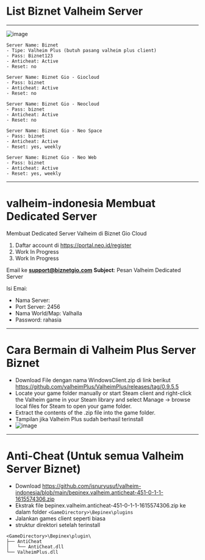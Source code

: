 
# List Biznet Valheim Server
---
![image](https://user-images.githubusercontent.com/5492467/111425151-4e2c5500-8725-11eb-9fe2-575d644017da.png)
```
Server Name: Biznet
- Tipe: Valheim Plus (butuh pasang valheim plus client)
- Pass: Biznet123
- Anticheat: Active
- Reset: no

Server Name: Biznet Gio - Giocloud
- Pass: biznet
- Anticheat: Active
- Reset: no

Server Name: Biznet Gio - Neocloud
- Pass: biznet
- Anticheat: Active
- Reset: no

Server Name: Biznet Gio - Neo Space
- Pass: biznet
- Anticheat: Active
- Reset: yes, weekly

Server Name: Biznet Gio - Neo Web
- Pass: biznet
- Anticheat: Active
- Reset: yes, weekly
```

---
# valheim-indonesia Membuat Dedicated Server
Membuat Dedicated Server Valheim di Biznet Gio Cloud

1. Daftar account di https://portal.neo.id/register
2. Work In Progress
3. Work In Progress



Email ke **support@biznetgio.com**
**Subject**: Pesan Valheim Dedicated Server

Isi Emai: 
- Nama Server:
- Port Server: 2456
- Nama World/Map: Valhalla
- Password: rahasia

---
# Cara Bermain di Valheim Plus Server Biznet

- Download File dengan nama  WindowsClient.zip di link berikut https://github.com/valheimPlus/ValheimPlus/releases/tag/0.9.5.5
- Locate your game folder manually or start Steam client and right-click the Valheim game in your Steam library and select Manage -> browse local files for Steam to open your game folder.
- Extract the contents of the .zip file into the game folder.
- Tampilan jika Valheim Plus sudah berhasil terinstall
- ![image](https://user-images.githubusercontent.com/5492467/111427090-27bbe900-8728-11eb-9bb6-16943979faa8.png)


---
# Anti-Cheat (Untuk semua Valheim Server Biznet)
- Download https://github.com/isnuryusuf/valheim-indonesia/blob/main/bepinex.valheim.anticheat-451-0-1-1-1615574306.zip
- Ekstrak file bepinex.valheim.anticheat-451-0-1-1-1615574306.zip ke dalam folder `<GameDirectory>\Bepinex\plugins`
- Jalankan games client seperti biasa
- struktur direktori setelah terinstall
```
<GameDirectory>\Bepinex\plugin\
├── AntiCheat
│   └── AntiCheat.dll
└── ValheimPlus.dll
```
